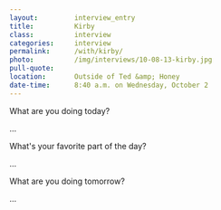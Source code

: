 ```yaml
---
layout:         interview_entry
title:          Kirby
class:          interview
categories:     interview
permalink:      /with/kirby/
photo:          /img/interviews/10-08-13-kirby.jpg
pull-quote:
location:       Outside of Ted &amp; Honey
date-time:      8:40 a.m. on Wednesday, October 2
---
```

<p class="question">What are you doing today?</p>
<p>…</p>

<p class="question">What's your favorite part of the day?</p>
<p>…</p>

<p class="question">What are you doing tomorrow?</p>
<p>…</p>